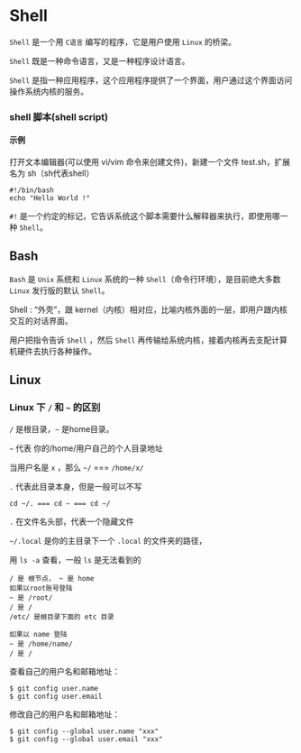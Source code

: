 # Shell

`Shell` 是一个用 `C语言` 编写的程序，它是用户使用 `Linux` 的桥梁。

`Shell` 既是一种命令语言，又是一种程序设计语言。

`Shell` 是指一种应用程序，这个应用程序提供了一个界面，用户通过这个界面访问操作系统内核的服务。

### shell 脚本(shell script)
#### 示例
打开文本编辑器(可以使用 vi/vim 命令来创建文件)，新建一个文件 test.sh，扩展名为 sh（sh代表shell）
```
#!/bin/bash
echo "Hello World !"
```
`#!` 是一个约定的标记，它告诉系统这个脚本需要什么解释器来执行，即使用哪一种 `Shell`。

## Bash 
`Bash` 是 `Unix` 系统和 `Linux` 系统的一种 `Shell`（命令行环境），是目前绝大多数 `Linux` 发行版的默认 `Shell`。

Shell : “外壳”，跟 kernel（内核）相对应，比喻内核外面的一层，即用户跟内核交互的对话界面。

用户把指令告诉 `Shell` ，然后 `Shell` 再传输给系统内核，接着内核再去支配计算机硬件去执行各种操作。

## Linux

### Linux 下 `/` 和 `~` 的区别
`/` 是根目录，`~` 是home目录。

`~` 代表 你的/home/用户自己的个人目录地址

当用户名是 `x` ，那么 `~/` === `/home/x/`

`.` 代表此目录本身，但是一般可以不写
```
cd ~/. === cd ~ === cd ~/
```
`.` 在文件名头部，代表一个隐藏文件

`~/.local` 是你的主目录下一个 `.local` 的文件夹的路径，

用 `ls -a` 查看，一般 `ls` 是无法看到的

```
/ 是 根节点， ~ 是 home
如果以root账号登陆 
~ 是 /root/
/ 是 /
/etc/ 是根目录下面的 etc 目录

如果以 name 登陆
~ 是 /home/name/
/ 是 /
```

查看自己的用户名和邮箱地址：
```
$ git config user.name
$ git config user.email
```
修改自己的用户名和邮箱地址：
```
$ git config --global user.name "xxx"
$ git config --global user.email "xxx"
```